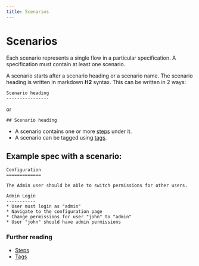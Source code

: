 ```yaml
---
title: Scenarios
---
```


# Scenarios

Each scenario represents a single flow in a particular specification. A specification must contain at least one scenario.

A scenario starts after a scenario heading or a scenario name. The scenario heading is written in markdown **H2** syntax. This can be written in 2 ways:

```
Scenario heading
----------------
```

or


```
## Scenario heading
```

* A scenario contains one or more [steps](steps.md) under it.
* A scenario can be tagged using [tags](tags.md).

## Example spec with a scenario:

```
Configuration
=============

The Admin user should be able to switch permissions for other users.

Admin Login
-----------
* User must login as "admin"
* Navigate to the configuration page
* Change permissions for user "john" to "admin"
* User "john" should have admin permissions
```

### Further reading
* [Steps](steps.md)
* [Tags](tags.md)
